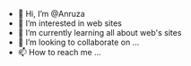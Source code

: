 - 👋 Hi, I’m @Anruza
- 👀 I’m interested in web sites
- 🌱 I’m currently learning all about web's sites
- 💞️ I’m looking to collaborate on ...
- 📫 How to reach me ...

<!---
Anruza/Anruza is a ✨ special ✨ repository because its `README.md` (this file) appears on your GitHub profile.
You can click the Preview link to take a look at your changes.
--->
